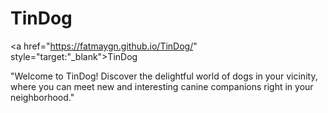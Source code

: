 # TinDog 
<a href="https://fatmaygn.github.io/TinDog/" style="target:"_blank">TinDog</a>

"Welcome to TinDog! Discover the delightful world of dogs in your vicinity, where you can meet new and interesting canine companions right in your neighborhood."



